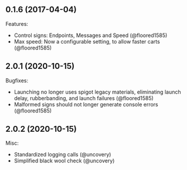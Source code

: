 ## 0.1.6 (2017-04-04)

Features:

  - Control signs: Endpoints, Messages and Speed (@floored1585)
  - Max speed: Now a configurable setting, to allow faster carts (@floored1585)

## 2.0.1 (2020-10-15)

Bugfixes:

  - Launching no longer uses spigot legacy materials, eliminating launch delay, rubberbanding, and launch failures (@floored1585)
  - Malformed signs should not longer generate console errors (@floored1585)

## 2.0.2 (2020-10-15)

Misc:

  - Standardized logging calls (@uncovery)
  - Simplified black wool check (@uncovery)
